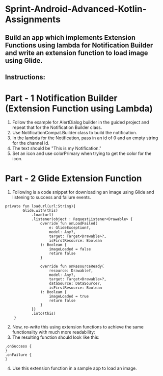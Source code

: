 # Sprint-Android-Advanced-Kotlin-Assignments

## Build an app which implements Extension Functions using lambda for Notification Builder and write an extension function to load image using Glide.

## Instructions:

# Part - 1 Notification Builder (Extension Function using Lambda)
1. Follow the example for AlertDialog builder in the guided project and repeat that for the Notification Builder class.
2. Use NotificationCompat.Builder class to build the notification. 
3. In the lambda for the Notification, pass in an id of 0 and an empty string for the channel Id.
4. The text should be "This is my Notification."
5. Set an icon and use colorPrimary when trying to get the color for the icon.

# Part - 2 Glide Extension Function
1. Following is a code snippet for downloading an image using Glide and listening to success and failure events.

```
private fun loadurl(url:String){
        Glide.with(this)
            .load(url)
            .listener(object : RequestListener<Drawable> {
                override fun onLoadFailed(
                    e: GlideException?,
                    model: Any?,
                    target: Target<Drawable>?,
                    isFirstResource: Boolean
                ): Boolean {
                    imageLoaded = false
                    return false
                }
​
                override fun onResourceReady(
                    resource: Drawable?,
                    model: Any?,
                    target: Target<Drawable>?,
                    dataSource: DataSource?,
                    isFirstResource: Boolean
                ): Boolean {
                    imageLoaded = true
                    return false
                }
            })
            .into(this)
    }
```
2. Now, re-write this using extension functions to achieve the same functionality with much more readability:
3. The resulting function should look like this: 
```.load()
.onSuccess {
}
.onFailure {
}
```
4. Use this extension function in a sample app to load an image. 
